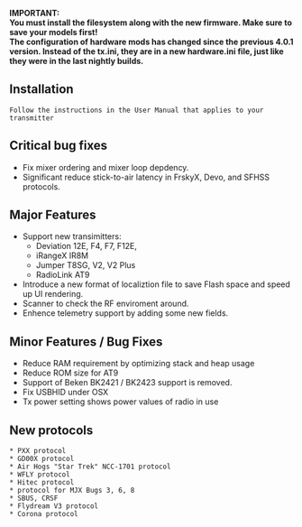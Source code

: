 **IMPORTANT:**\
**You must install the filesystem along with the new firmware.  Make sure to save your models first!**\
**The configuration of hardware mods has changed since the previous 4.0.1 version. Instead of the tx.ini, they are in a new hardware.ini file, just like they were in the last nightly builds.**


## Installation

    Follow the instructions in the User Manual that applies to your transmitter


## Critical bug fixes
  * Fix mixer ordering and mixer loop depdency.
  * Significant reduce stick-to-air latency in FrskyX, Devo, and SFHSS protocols.


## Major Features
  * Support new transimitters:
    - Deviation 12E, F4, F7, F12E,
    - iRangeX IR8M
    - Jumper T8SG, V2, V2 Plus
    - RadioLink AT9
  * Introduce a new format of localiztion file to save Flash space and speed up UI rendering.
  * Scanner to check the RF enviroment around.
  * Enhence telemetry support by adding some new fields.


## Minor Features / Bug Fixes
  * Reduce RAM requirement by optimizing stack and heap usage
  * Reduce ROM size for AT9
  * Support of Beken BK2421 / BK2423 support is removed.
  * Fix USBHID under OSX
  * Tx power setting shows power values of radio in use


## New protocols
    * PXX protocol
    * GD00X protocol
    * Air Hogs "Star Trek" NCC-1701 protocol
    * WFLY protocol
    * Hitec protocol
    * protocol for MJX Bugs 3, 6, 8
    * SBUS, CRSF
    * Flydream V3 protocol
    * Corona protocol
